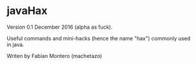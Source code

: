 # javaHax
Version 0.1 December 2016 (alpha as fuck).

Useful commands and mini-hacks (hence the name "hax") commonly used in java.

Writen by Fabian Montero (machetazo)
